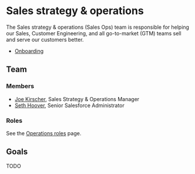 # Sales strategy & operations

The Sales strategy & operations (Sales Ops) team is responsible for helping our Sales, Customer Engineering, and all go-to-market (GTM) teams sell and serve our customers better.

- [Onboarding](onboarding.md)

## Team

### Members

- [Joe Kirscher](../../team/index.md#joe-kirscher), Sales Strategy & Operations Manager
- [Seth Hoover](../../team/index.md#seth-hoover), Senior Salesforce Administrator

### Roles

See the [Operations roles](../roles/index.md) page.

## Goals

TODO

